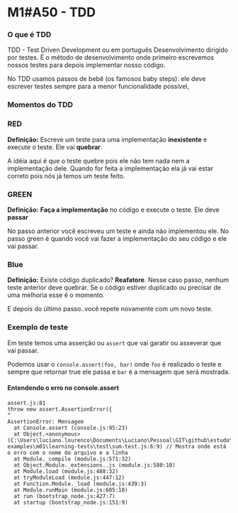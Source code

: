 # M1#A50 - TDD

### O que é TDD
TDD - Test Driven Development ou em português Desenvolvimento dirigido por testes. É o método de desenvolvimento onde primeiro escrevemos nossos testes para depois implementar nosso código.

No TDD usamos passos de bebê (os famosos baby steps): ele deve escrever testes sempre para a menor funcionalidade possível,

### Momentos do TDD

### RED
**Definição:** Escreve um teste para uma implementação **inexistente** e execute o teste. Ele vai **quebrar**.

A idéia aqui é que o teste quebre pois ele não tem nada nem a implementação dele. Quando for feita a implementação ela já vai estar correto pois nós já temos um teste feito.

### GREEN
**Definição:** **Faça a implementação** no código e execute o teste. Ele deve **passar**

No passo anterior você escreveu um teste e ainda não implementou ele. No passo green é quando você vai fazer a implementação do seu código e ele vai passar.


### Blue
**Definição:** Existe código duplicado? **Reafatore**. Nesse caso passo, nenhum teste anterior deve quebrar. Se o código estiver duplicado ou precisar de uma melhoria esse é o momento.

E depois do último passo..você repete novamente com um novo teste.

### Exemplo de teste

Em teste temos uma asserção ou `assert` que vai garatir ou asseverar que vai passar.

Podemos usar o `console.assert(foo, bar)` onde `foo` é realizado o teste e sempre que retornar true ele passa e `bar` é a mensagem que será mostrada.

#### Entendendo o erro no console.assert
```
assert.js:81
throw new assert.AssertionError({
^
AssertionError: Mensagem 
  at Console.assert (console.js:95:23)
  at Object.<anonymous> (C:\Users\luciano.lourenco\Documents\Luciano\Pessoal\GIT\github\estudo\ReactNinjaExample\my-examples\m01\learning-tests\test\sum-test.js:6:9) // Mostra onde está o erro com o nome do arquivo e a linha
  at Module._compile (module.js:571:32)
  at Object.Module._extensions..js (module.js:580:10)
  at Module.load (module.js:488:32)
  at tryModuleLoad (module.js:447:12)
  at Function.Module._load (module.js:439:3)
  at Module.runMain (module.js:605:10)
  at run (bootstrap_node.js:427:7)
  at startup (bootstrap_node.js:151:9)
```